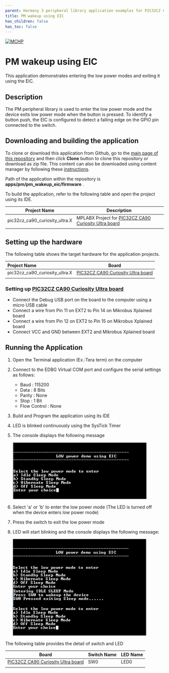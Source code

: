 ```yaml
---
parent: Harmony 3 peripheral library application examples for PIC32CZ CA80/CA90 family
title: PM wakeup using EIC 
has_children: false
has_toc: false
---
```


[![MCHP](https://www.microchip.com/ResourcePackages/Microchip/assets/dist/images/logo.png)](https://www.microchip.com)

# PM wakeup using EIC

This application demonstrates entering the low power modes and exiting it using the EIC.

## Description

The PM peripheral library is used to enter the low power mode and the device exits low power mode when the button is pressed. To identify a button push, the EIC is configured to detect a falling edge on the GPIO pin connected to the switch.

## Downloading and building the application

To clone or download this application from Github, go to the [main page of this repository](https://github.com/Microchip-MPLAB-Harmony/csp_apps_pic32cz_ca) and then click **Clone** button to clone this repository or download as zip file.
This content can also be downloaded using content manager by following these [instructions](https://github.com/Microchip-MPLAB-Harmony/contentmanager/wiki).

Path of the application within the repository is **apps/pm/pm_wakeup_eic/firmware** .

To build the application, refer to the following table and open the project using its IDE.

| Project Name      | Description                                    |
| ----------------- | ---------------------------------------------- |
| pic32cz_ca90_curiosity_ultra.X    | MPLABX Project for [PIC32CZ CA90 Curiosity Ultra board]()|
|||

## Setting up the hardware

The following table shows the target hardware for the application projects.

| Project Name| Board|
|:---------|:---------:|
| pic32cz_ca90_curiosity_ultra.X    | [PIC32CZ CA90 Curiosity Ultra board]()|
|||

### Setting up [PIC32CZ CA90 Curiosity Ultra board]()

- Connect the Debug USB port on the board to the computer using a micro USB cable
- Connect a wire from Pin 11 on EXT2 to Pin 14 on Mikrobus Xplained board
- Connect a wire from Pin 12 on EXT2 to Pin 15 on Mikrobus Xplained board
- Connect VCC and GND between EXT2 and Mikrobus Xplained board

## Running the Application

1. Open the Terminal application (Ex.:Tera term) on the computer
2. Connect to the EDBG Virtual COM port and configure the serial settings as follows:
    - Baud : 115200
    - Data : 8 Bits
    - Parity : None
    - Stop : 1 Bit
    - Flow Control : None
3. Build and Program the application using its IDE
4. LED is blinked continuously using the SysTick Timer
5. The console displays the following message

    ![output](images/output_pm_wakeup_eic_1.png)

6. Select 'a' or 'b' to enter the low power mode (The LED is turned off when the device enters low power mode)
7. Press the switch to exit the low power mode
8. LED will start blinking and the console displays the following message:

    ![output](images/output_pm_wakeup_eic_2.png)

The following table provides the detail of switch and LED

| Board      | Switch Name | LED Name   |
| ---------- | ----------- | ---------- |
| [PIC32CZ CA90 Curiosity Ultra board]()    |SW0 | LED0 |
||||

